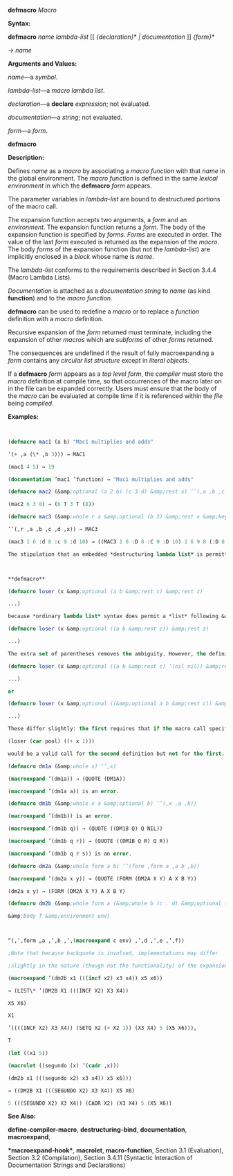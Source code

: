 **defmacro** *Macro* 



**Syntax:** 



**defmacro** *name lambda-list* [[ *\{declaration\}*\* *| documentation* ]] *\{form\}*\* 



*→ name* 



**Arguments and Values:** 



*name*—a *symbol*. 



*lambda-list*—a *macro lambda list*. 



*declaration*—a **declare** *expression*; not evaluated. 



*documentation*—a *string*; not evaluated. 



*form*—a *form*.  







**defmacro** 



**Description:** 



Defines *name* as a *macro* by associating a *macro function* with that *name* in the global environment. The *macro function* is defined in the same *lexical environment* in which the **defmacro** *form* appears. 



The parameter variables in *lambda-list* are bound to destructured portions of the macro call. 



The expansion function accepts two arguments, a *form* and an *environment*. The expansion function returns a *form*. The body of the expansion function is specified by *forms*. *Forms* are executed in order. The value of the last *form* executed is returned as the expansion of the *macro*. The body *forms* of the expansion function (but not the *lambda-list*) are implicitly enclosed in a *block* whose name is *name*. 



The *lambda-list* conforms to the requirements described in Section 3.4.4 (Macro Lambda Lists). 



*Documentation* is attached as a *documentation string* to *name* (as kind **function**) and to the *macro function*. 



**defmacro** can be used to redefine a *macro* or to replace a *function* definition with a *macro* definition. 



Recursive expansion of the *form* returned must terminate, including the expansion of other *macros* which are *subforms* of other *forms* returned. 



The consequences are undefined if the result of fully macroexpanding a *form* contains any *circular list structure* except in *literal objects*. 



If a **defmacro** *form* appears as a *top level form*, the *compiler* must store the *macro* definition at compile time, so that occurrences of the macro later on in the file can be expanded correctly. Users must ensure that the body of the *macro* can be evaluated at compile time if it is referenced within the *file* being *compiled*. 



**Examples:**
```lisp
 

(defmacro mac1 (a b) "Mac1 multiplies and adds" 

‘(+ ,a (\* ,b 3))) → MAC1 

(mac1 4 5) → 19 

(documentation ’mac1 ’function) → "Mac1 multiplies and adds" 

(defmacro mac2 (&amp;optional (a 2 b) (c 3 d) &amp;rest x) ‘’(,a ,b ,c ,d ,x)) → MAC2 (mac2 6) → (6 T 3 NIL NIL) 

(mac2 6 3 8) → (6 T 3 T (8)) 

(defmacro mac3 (&amp;whole r a &amp;optional (b 3) &amp;rest x &amp;key c (d a)) 

‘’(,r ,a ,b ,c ,d ,x)) → MAC3 

(mac3 1 6 :d 8 :c 9 :d 10) → ((MAC3 1 6 :D 8 :C 9 :D 10) 1 6 9 8 (:D 8 :C 9 :D 10)) 

The stipulation that an embedded *destructuring lambda list* is permitted only where *ordinary lambda list* syntax would permit a parameter name but not a *list* is made to prevent ambiguity. For example, the following is not valid:  



**defmacro** 

(defmacro loser (x &amp;optional (a b &amp;rest c) &amp;rest z) 

...) 

because *ordinary lambda list* syntax does permit a *list* following &amp;optional; the list (a b &amp;rest c) would be interpreted as describing an optional parameter named a whose default value is that of the form b, with a supplied-p parameter named **&amp;rest** (not valid), and an extraneous symbol c in the list (also not valid). An almost correct way to express this is 

(defmacro loser (x &amp;optional ((a b &amp;rest c)) &amp;rest z) 

...) 

The extra set of parentheses removes the ambiguity. However, the definition is now incorrect because a macro call such as (loser (car pool)) would not provide any argument form for the lambda list (a b &amp;rest c), and so the default value against which to match the *lambda list* would be **nil** because no explicit default value was specified. The consequences of this are unspecified since the empty list, **nil**, does not have *forms* to satisfy the parameters a and b. The fully correct definition would be either 

(defmacro loser (x &amp;optional ((a b &amp;rest c) ’(nil nil)) &amp;rest z) 

...) 

or 

(defmacro loser (x &amp;optional ((&amp;optional a b &amp;rest c)) &amp;rest z) 

...) 

These differ slightly: the first requires that if the macro call specifies a explicitly then it must also specify b explicitly, whereas the second does not have this requirement. For example, 

(loser (car pool) ((+ x 1))) 

would be a valid call for the second definition but not for the first. 

(defmacro dm1a (&amp;whole x) ‘’,x) 

(macroexpand ’(dm1a)) → (QUOTE (DM1A)) 

(macroexpand ’(dm1a a)) is an error. 

(defmacro dm1b (&amp;whole x a &amp;optional b) ‘’(,x ,a ,b)) 

(macroexpand ’(dm1b)) is an error. 

(macroexpand ’(dm1b q)) → (QUOTE ((DM1B Q) Q NIL)) 

(macroexpand ’(dm1b q r)) → (QUOTE ((DM1B Q R) Q R)) 

(macroexpand ’(dm1b q r s)) is an error. 

(defmacro dm2a (&amp;whole form a b) ‘’(form ,form a ,a b ,b)) 

(macroexpand ’(dm2a x y)) → (QUOTE (FORM (DM2A X Y) A X B Y)) 

(dm2a x y) → (FORM (DM2A X Y) A X B Y) 

(defmacro dm2b (&amp;whole form a (&amp;whole b (c . d) &amp;optional (e 5)) 

&amp;body f &amp;environment env)  



“(,’,form „a ,’,b ,’,(macroexpand c env) ,’,d ,’,e ,’,f)) 

;Note that because backquote is involved, implementations may differ 

;slightly in the nature (though not the functionality) of the expansion. 

(macroexpand ’(dm2b x1 (((incf x2) x3 x4)) x5 x6)) 

→ (LIST\* ’(DM2B X1 (((INCF X2) X3 X4)) 

X5 X6) 

X1 

’((((INCF X2) X3 X4)) (SETQ X2 (+ X2 1)) (X3 X4) 5 (X5 X6))), 

T 

(let ((x1 5)) 

(macrolet ((segundo (x) ‘(cadr ,x))) 

(dm2b x1 (((segundo x2) x3 x4)) x5 x6))) 

→ ((DM2B X1 (((SEGUNDO X2) X3 X4)) X5 X6) 

5 (((SEGUNDO X2) X3 X4)) (CADR X2) (X3 X4) 5 (X5 X6)) 


```
**See Also:** 



**define-compiler-macro**, **destructuring-bind**, **documentation**, **macroexpand**, 



**\*macroexpand-hook\***, **macrolet**, **macro-function**, Section 3.1 (Evaluation), Section 3.2 (Compilation), Section 3.4.11 (Syntactic Interaction of Documentation Strings and Declarations) 



